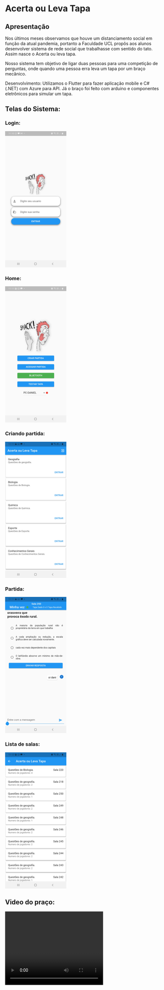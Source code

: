 # Acerta ou Leva Tapa

## Apresentação

Nos últimos meses observamos que houve um distanciamento social em função da atual pandemia, portanto a Faculdade UCL propôs aos alunos desenvolver sistema de rede social que trabalhasse com sentido do tato. Assim nasce o Acerta ou leva tapa.

Nosso sistema tem objetivo de ligar duas pessoas para uma competição de perguntas, onde quando uma pessoa erra leva um tapa por um braço mecânico.

Desenvolvimento:
Utilizamos o Flutter para fazer aplicação mobile e C# (.NET) com Azure para API. Já o braço foi feito com arduino e componentes eletrônicos para simular um tapa.

## Telas do Sistema:

### Login:
<img src="https://github.com/DanielGeraldino/Acerta-ou-tapa/blob/master/print_telas/login.jpg" width="200">
<!-- ![alt text](https://github.com/DanielGeraldino/Acerta-ou-tapa/blob/master/print_telas/login.jpg) -->

### Home:
<img src="https://github.com/DanielGeraldino/Acerta-ou-tapa/blob/master/print_telas/home.jpg" width="200">
<!-- ![alt text](https://github.com/DanielGeraldino/Acerta-ou-tapa/blob/master/print_telas/home.jpg) -->

### Criando partida:
<img src="https://github.com/DanielGeraldino/Acerta-ou-tapa/blob/master/print_telas/catalago_games.jpg" width="200">
<!-- ![alt text](https://github.com/DanielGeraldino/Acerta-ou-tapa/blob/master/print_telas/catalago_games.jpg) -->

### Partida:
<img src="https://github.com/DanielGeraldino/Acerta-ou-tapa/blob/master/print_telas/game2.jpg" width="200">
<!-- ![alt text](https://github.com/DanielGeraldino/Acerta-ou-tapa/blob/master/print_telas/game2.jpg) -->

### Lista de salas:
<img src="https://github.com/DanielGeraldino/Acerta-ou-tapa/blob/master/print_telas/lista_salas.jpg" width="200">
<!-- ![alt text](https://github.com/DanielGeraldino/Acerta-ou-tapa/blob/master/print_telas/lista_salas.jpg) -->

## Video do praço:
<video width="320" height="240" controls>
  <source src="https://github.com/DanielGeraldino/Acerta-ou-tapa/blob/master/print_telas/teste_app.mp4" type="video/mp4">
</video>

